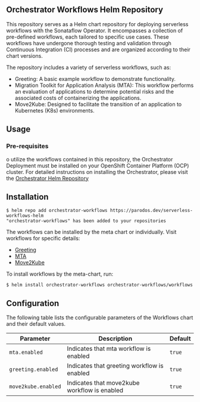 ## Orchestrator Workflows Helm Repository

This repository serves as a Helm chart repository for deploying serverless workflows with the Sonataflow Operator. It encompasses a collection of pre-defined workflows, each tailored to specific use cases. These workflows have undergone thorough testing and validation through Continuous Integration (CI) processes and are organized according to their chart versions.

The repository includes a variety of serverless workflows, such as:

* Greeting: A basic example workflow to demonstrate functionality.
* Migration Toolkit for Application Analysis (MTA): This workflow performs an evaluation of applications to determine potential risks and the associated costs of containerizing the applications.
* Move2Kube: Designed to facilitate the transition of an application to Kubernetes (K8s) environments.

## Usage

### Pre-requisites
o utilize the workflows contained in this repository, the Orchestrator Deployment must be installed on your OpenShift Container Platform (OCP) cluster. For detailed instructions on installing the Orchestrator, please visit the [Orchestrator Helm Repository](https://www.parodos.dev/orchestrator-helm-chart/)


## Installation
```
$ helm repo add orchestrator-workflows https://parodos.dev/serverless-workflows-helm
"orchestrator-workflows" has been added to your repositories
```

The workflows can be installed by the meta chart or individually. Visit workflows for specific details:
* [Greeting](./greeting/README.md)
* [MTA](./mta/README.md)
* [Move2Kube](./move2kube/README.md)

To install workflows by the meta-chart, run:
```
$ helm install orchestrator-workflows orchestrator-workflows/workflows
```

## Configuration

The following table lists the configurable parameters of the Workflows chart and their default values.

| Parameter                | Description             | Default        |
| ------------------------ | ----------------------- | -------------- |
| `mta.enabled` | Indicates that mta workflow is enabled | `true` |
| `greeting.enabled` | Indicates that greeting workflow is enabled | `true` |
| `move2kube.enabled` | Indicates that move2kube workflow is enabled | `true` |
